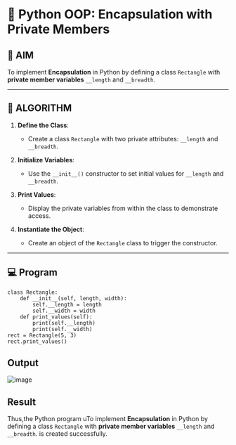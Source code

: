 # 🐍 Python OOP: Encapsulation with Private Members

## 🎯 AIM

To implement **Encapsulation** in Python by defining a class `Rectangle` with **private member variables** `__length` and `__breadth`.

---

## 🧠 ALGORITHM

1. **Define the Class**:
   - Create a class `Rectangle` with two private attributes: `__length` and `__breadth`.

2. **Initialize Variables**:
   - Use the `__init__()` constructor to set initial values for `__length` and `__breadth`.

3. **Print Values**:
   - Display the private variables from within the class to demonstrate access.

4. **Instantiate the Object**:
   - Create an object of the `Rectangle` class to trigger the constructor.

---

## 💻 Program
```
class Rectangle:
    def __init__(self, length, width):
        self.__length = length 
        self.__width = width    
    def print_values(self):
        print(self.__length)
        print(self.__width)
rect = Rectangle(5, 3)
rect.print_values()

```
## Output
![image](https://github.com/user-attachments/assets/63fc5989-f95c-4771-8490-bdff81b7eeb4)

## Result
Thus,the Python program uTo implement **Encapsulation** in Python by defining a class `Rectangle` with **private member variables** `__length` and `__breadth`.
 is created successfully.


